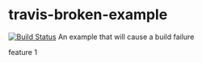 # travis-broken-example
[![Build Status](https://travis-ci.org/Alfred-Lau/travis-broken-example.svg?branch=master)](https://travis-ci.org/Alfred-Lau/travis-broken-example)
An example that will cause a build failure


feature 1
